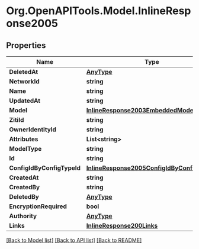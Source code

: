 
# Org.OpenAPITools.Model.InlineResponse2005

## Properties

Name | Type | Description | Notes
------------ | ------------- | ------------- | -------------
**DeletedAt** | [**AnyType**](.md) |  | 
**NetworkId** | **string** |  | 
**Name** | **string** |  | 
**UpdatedAt** | **string** |  | 
**Model** | [**InlineResponse2003EmbeddedModel**](InlineResponse2003EmbeddedModel.md) |  | 
**ZitiId** | **string** |  | 
**OwnerIdentityId** | **string** |  | 
**Attributes** | **List&lt;string&gt;** |  | 
**ModelType** | **string** |  | 
**Id** | **string** |  | 
**ConfigIdByConfigTypeId** | [**InlineResponse2005ConfigIdByConfigTypeId**](InlineResponse2005ConfigIdByConfigTypeId.md) |  | 
**CreatedAt** | **string** |  | 
**CreatedBy** | **string** |  | 
**DeletedBy** | [**AnyType**](.md) |  | 
**EncryptionRequired** | **bool** |  | 
**Authority** | [**AnyType**](.md) |  | 
**Links** | [**InlineResponse200Links**](InlineResponse200Links.md) |  | 

[[Back to Model list]](../README.md#documentation-for-models)
[[Back to API list]](../README.md#documentation-for-api-endpoints)
[[Back to README]](../README.md)


